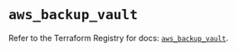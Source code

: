 # `aws_backup_vault`

Refer to the Terraform Registry for docs: [`aws_backup_vault`](https://registry.terraform.io/providers/hashicorp/aws/5.90.1/docs/resources/backup_vault).
